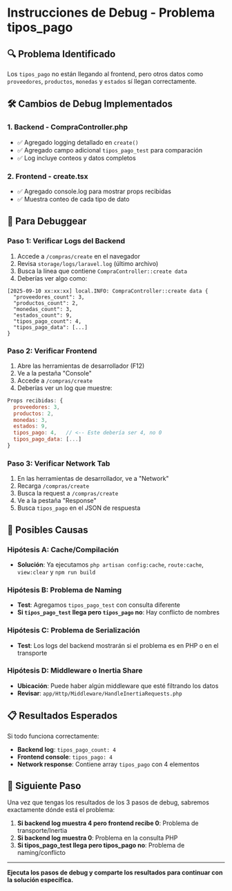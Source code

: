 # Instrucciones de Debug - Problema tipos_pago

## 🔍 Problema Identificado

Los `tipos_pago` no están llegando al frontend, pero otros datos como `proveedores`, `productos`, `monedas` y `estados` sí llegan correctamente.

## 🛠️ Cambios de Debug Implementados

### 1. Backend - CompraController.php

- ✅ Agregado logging detallado en `create()`
- ✅ Agregado campo adicional `tipos_pago_test` para comparación
- ✅ Log incluye conteos y datos completos

### 2. Frontend - create.tsx  

- ✅ Agregado console.log para mostrar props recibidas
- ✅ Muestra conteo de cada tipo de dato

## 🔬 Para Debuggear

### Paso 1: Verificar Logs del Backend

1. Accede a `/compras/create` en el navegador
2. Revisa `storage/logs/laravel.log` (último archivo)
3. Busca la línea que contiene `CompraController::create data`
4. Deberías ver algo como:

```
[2025-09-10 xx:xx:xx] local.INFO: CompraController::create data {
  "proveedores_count": 3,
  "productos_count": 2,
  "monedas_count": 3,
  "estados_count": 9,
  "tipos_pago_count": 4,
  "tipos_pago_data": [...]
}
```

### Paso 2: Verificar Frontend

1. Abre las herramientas de desarrollador (F12)
2. Ve a la pestaña "Console"
3. Accede a `/compras/create`
4. Deberías ver un log que muestre:

```javascript
Props recibidas: {
  proveedores: 3,
  productos: 2,
  monedas: 3,
  estados: 9,
  tipos_pago: 4,   // <-- Este debería ser 4, no 0
  tipos_pago_data: [...]
}
```

### Paso 3: Verificar Network Tab

1. En las herramientas de desarrollador, ve a "Network"
2. Recarga `/compras/create`
3. Busca la request a `/compras/create`
4. Ve a la pestaña "Response"
5. Busca `tipos_pago` en el JSON de respuesta

## 🐛 Posibles Causas

### Hipótesis A: Cache/Compilación

- **Solución**: Ya ejecutamos `php artisan config:cache`, `route:cache`, `view:clear` y `npm run build`

### Hipótesis B: Problema de Naming

- **Test**: Agregamos `tipos_pago_test` con consulta diferente
- **Si `tipos_pago_test` llega pero `tipos_pago` no**: Hay conflicto de nombres

### Hipótesis C: Problema de Serialización

- **Test**: Los logs del backend mostrarán si el problema es en PHP o en el transporte

### Hipótesis D: Middleware o Inertia Share

- **Ubicación**: Puede haber algún middleware que esté filtrando los datos
- **Revisar**: `app/Http/Middleware/HandleInertiaRequests.php`

## 📋 Resultados Esperados

Si todo funciona correctamente:

- **Backend log**: `tipos_pago_count: 4`
- **Frontend console**: `tipos_pago: 4`
- **Network response**: Contiene array `tipos_pago` con 4 elementos

## 🔧 Siguiente Paso

Una vez que tengas los resultados de los 3 pasos de debug, sabremos exactamente dónde está el problema:

1. **Si backend log muestra 4 pero frontend recibe 0**: Problema de transporte/Inertia
2. **Si backend log muestra 0**: Problema en la consulta PHP
3. **Si tipos_pago_test llega pero tipos_pago no**: Problema de naming/conflicto

---
**Ejecuta los pasos de debug y comparte los resultados para continuar con la solución específica.**
